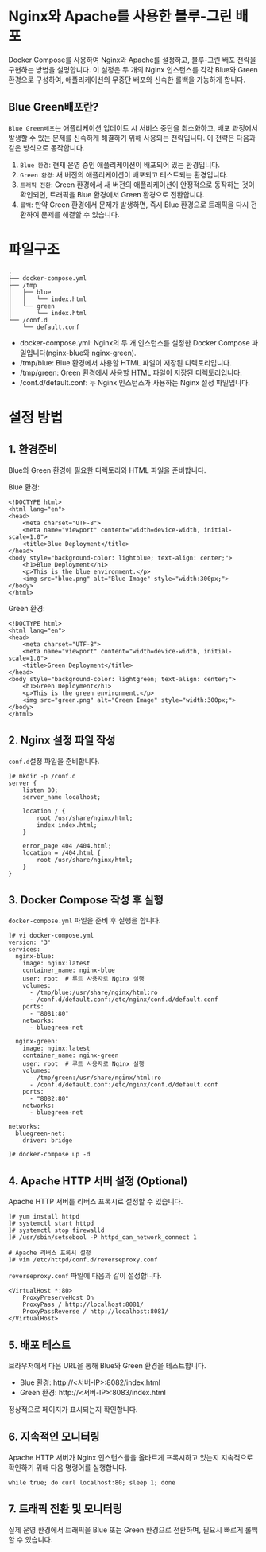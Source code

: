 # Nginx와 Apache를 사용한 블루-그린 배포
Docker Compose를 사용하여 Nginx와 Apache를 설정하고, 블루-그린 배포 전략을 구현하는 방법을 설명합니다. 이 설정은 두 개의 Nginx 인스턴스를 각각 Blue와 Green 환경으로 구성하여, 애플리케이션의 무중단 배포와 신속한 롤백을 가능하게 합니다.

## Blue Green배포란?
``Blue Green배포``는 애플리케이션 업데이트 시 서비스 중단을 최소화하고, 배포 과정에서 발생할 수 있는 문제를 신속하게 해결하기 위해 사용되는 전략입니다. 이 전략은 다음과 같은 방식으로 동작합니다.
1. ``Blue 환경``: 현재 운영 중인 애플리케이션이 배포되어 있는 환경입니다.
2. ``Green 환경``: 새 버전의 애플리케이션이 배포되고 테스트되는 환경입니다.
3. ``트래픽 전환``: Green 환경에서 새 버전의 애플리케이션이 안정적으로 동작하는 것이 확인되면, 트래픽을 Blue 환경에서 Green 환경으로 전환합니다.
4. ``롤백``: 만약 Green 환경에서 문제가 발생하면, 즉시 Blue 환경으로 트래픽을 다시 전환하여 문제를 해결할 수 있습니다.

# 파일구조
```
.
├── docker-compose.yml
├── /tmp
│   ├── blue
│   │   └── index.html
│   └── green
│       └── index.html
└── /conf.d
    └── default.conf
```
* docker-compose.yml: Nginx의 두 개 인스턴스를 설정한 Docker Compose 파일입니다(nginx-blue와 nginx-green).
* /tmp/blue: Blue 환경에서 사용할 HTML 파일이 저장된 디렉토리입니다.
* /tmp/green: Green 환경에서 사용할 HTML 파일이 저장된 디렉토리입니다.
* /conf.d/default.conf: 두 Nginx 인스턴스가 사용하는 Nginx 설정 파일입니다.

# 설정 방법
## 1. 환경준비
Blue와 Green 환경에 필요한 디렉토리와 HTML 파일을 준비합니다.

Blue 환경:
```
<!DOCTYPE html>
<html lang="en">
<head>
    <meta charset="UTF-8">
    <meta name="viewport" content="width=device-width, initial-scale=1.0">
    <title>Blue Deployment</title>
</head>
<body style="background-color: lightblue; text-align: center;">
    <h1>Blue Deployment</h1>
    <p>This is the blue environment.</p>
    <img src="blue.png" alt="Blue Image" style="width:300px;">
</body>
</html>
```

Green 환경:
```
<!DOCTYPE html>
<html lang="en">
<head>
    <meta charset="UTF-8">
    <meta name="viewport" content="width=device-width, initial-scale=1.0">
    <title>Green Deployment</title>
</head>
<body style="background-color: lightgreen; text-align: center;">
    <h1>Green Deployment</h1>
    <p>This is the green environment.</p>
    <img src="green.png" alt="Green Image" style="width:300px;">
</body>
</html>
```
## 2. Nginx 설정 파일 작성
`conf.d`설정 파일을 준비합니다.

```
]# mkdir -p /conf.d
server {
    listen 80;
    server_name localhost;

    location / {
        root /usr/share/nginx/html;
        index index.html;
    }

    error_page 404 /404.html;
    location = /404.html {
        root /usr/share/nginx/html;
    }
}
```

## 3. Docker Compose 작성 후 실행
`docker-compose.yml` 파일을 준비 후 실행을 합니다.

```
]# vi docker-compose.yml
version: '3'
services:
  nginx-blue:
    image: nginx:latest
    container_name: nginx-blue
    user: root  # 루트 사용자로 Nginx 실행
    volumes:
      - /tmp/blue:/usr/share/nginx/html:ro
      - /conf.d/default.conf:/etc/nginx/conf.d/default.conf
    ports:
      - "8081:80"
    networks:
      - bluegreen-net

  nginx-green:
    image: nginx:latest
    container_name: nginx-green
    user: root  # 루트 사용자로 Nginx 실행
    volumes:
      - /tmp/green:/usr/share/nginx/html:ro
      - /conf.d/default.conf:/etc/nginx/conf.d/default.conf
    ports:
      - "8082:80"
    networks:
      - bluegreen-net

networks:
  bluegreen-net:
    driver: bridge

]# docker-compose up -d
```

## 4. Apache HTTP 서버 설정 (Optional)
Apache HTTP 서버를 리버스 프록시로 설정할 수 있습니다.

```
]# yum install httpd
]# systemctl start httpd
]# systemctl stop firewalld
]# /usr/sbin/setsebool -P httpd_can_network_connect 1

# Apache 리버스 프록시 설정
]# vim /etc/httpd/conf.d/reverseproxy.conf
```

`reverseproxy.conf` 파일에 다음과 같이 설정합니다.
```
<VirtualHost *:80>
    ProxyPreserveHost On
    ProxyPass / http://localhost:8081/
    ProxyPassReverse / http://localhost:8081/
</VirtualHost>
```

## 5. 배포 테스트
브라우저에서 다음 URL을 통해 Blue와 Green 환경을 테스트합니다.

* Blue 환경: http://<서버-IP>:8082/index.html
* Green 환경: http://<서버-IP>:8083/index.html

정상적으로 페이지가 표시되는지 확인합니다.

## 6. 지속적인 모니터링
Apache HTTP 서버가 Nginx 인스턴스들을 올바르게 프록시하고 있는지 지속적으로 확인하기 위해 다음 명령어를 실행합니다.
```
while true; do curl localhost:80; sleep 1; done
```

## 7. 트래픽 전환 및 모니터링
실제 운영 환경에서 트래픽을 Blue 또는 Green 환경으로 전환하며, 필요시 빠르게 롤백할 수 있습니다.
